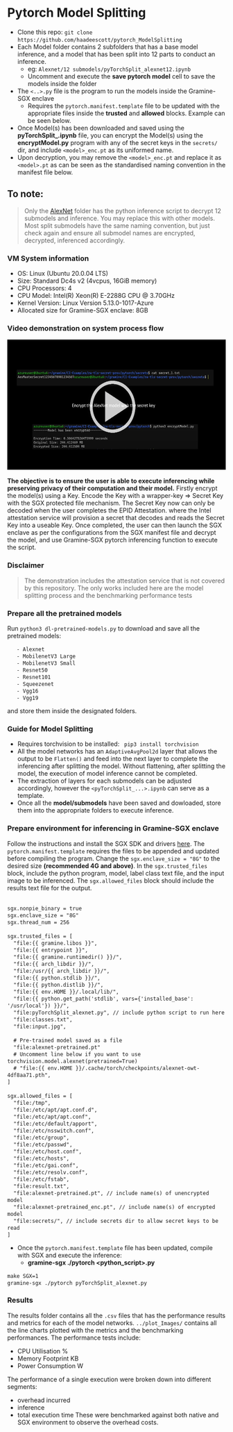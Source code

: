 # Pytorch Model Splitting
* Clone this repo: `git clone https://github.com/haadeescott/pytorch_ModelSplitting `
* Each Model folder contains 2 subfolders that has a base model inference, and a model that has been split into 12 parts to conduct an inference.
   * eg: `Alexnet/12 submodels/pyTorchSplit_alexnet12.ipynb`
   * Uncomment and execute the **save pytorch model** cell to save the models inside the folder
* The `<..>.py` file is the program to run the models inside the Gramine-SGX enclave
   * Requires the `pytorch.manifest.template` file to be updated with the appropriate files inside the **trusted** and **allowed** blocks. Example can be seen below.
* Once Model(s) has been downloaded and saved using the **pyTorchSplit_<model>.ipynb** file, you can encrypt the Model(s) using the **encryptModel.py** program with any of the secret keys in the ```secrets/``` dir, and include ```<model>_enc.pt``` as its uniformed name. 
* Upon decryption, you may remove the ```<model>_enc.pt``` and replace it as ```<model>.pt``` as can be seen as the standardised naming convention in the manifest file below. 


## To note:
> Only the <a href="https://github.com/haadeescott/pytorch_ModelSplitting/blob/main/Alexnet/12%20submodels/pyTorchSplit_Alexnet_12.py">AlexNet</a> folder has the python inference script to decrypt 12 submodels and inference. You may replace this with other models. Most split submodels have the same naming convention, but just check again and ensure all submodel names are encrypted, decrypted, inferenced accordingly.


### VM System information
- OS: Linux (Ubuntu 20.0.04 LTS)
- Size: Standard Dc4s v2 (4vcpus, 16GiB memory)
- CPU Processors: 4
- CPU Model: Intel(R) Xeon(R) E-2288G CPU @ 3.70GHz
- Kernel Version: Linux Version 5.13.0-1017-Azure
- Allocated size for Gramine-SGX enclave: 8GB


### Video demonstration on system process flow
<a href="https://youtu.be/Zuak5Wn50jA" target="_blank">
<img src="https://github.com/haadeescott/pytorch_ModelSplitting/blob/main/Results/plot_Images/details_video.png" height="300" width="540">
</a>

**The objective is to ensure the user is able to execute inferencing while preserving privacy of their computation and their model.**
Firstly encrypt the model(s) using a Key. Encode the Key with a wrapper-key => Secret Key with the SGX protected file mechanism. The Secret Key now can only be decoded when the user completes the EPID Attestation. where the Intel attestation service will provision a secret that decodes and reads the Secret Key into a useable Key. Once completed, the user can then launch the SGX enclave as per the configurations from the SGX manifest file and decrypt the model, and use Gramine-SGX pytorch inferencing function to execute the script.

### Disclaimer
> The demonstration includes the attestation service that is not covered by this repository. The only works included here are the model splitting process and the benchmarking performance tests


### Prepare all the pretrained models
Run `python3 dl-pretrained-models.py` to download and save all the pretrained models:
```  
   - Alexnet
   - MobilenetV3 Large
   - MobilenetV3 Small
   - Resnet50
   - Resnet101
   - Squeezenet
   - Vgg16
   - Vgg19 
```
and store them inside the designated folders.

### Guide for Model Splitting
- Requires torchvision to be installed: `` pip3 install torchvision``
- All the model networks has an `AdaptiveAvgPool2d` layer that allows the output to be `Flatten()` and feed into the next layer to complete the inferencing after splitting the model. Without flattening, after splitting the model, the execution of model inference cannot be completed. 
- The extraction of layers for each submodels can be adjusted accordingly, however the `<pyTorchSplit_...>.ipynb` can serve as a template.
- Once all the **model/submodels** have been saved and dowloaded, store them into the appropriate folders to execute inference.

### Prepare environment for inferencing in Gramine-SGX enclave
Follow the instructions and install the SGX SDK and drivers [here](https://github.com/intel/linux-sgx.git). The `pytorch.manifest.template` requires the files to be appended and updated before compiling the program. Change the `sgx.enclave_size = "8G"` to the desired size **(recommended 4G and above)**. In the `sgx.trusted_files` block, include the python program, model, label class text file, and the input image to be inferenced. The `sgx.allowed_files` block should include the results text file for the output.

```

sgx.nonpie_binary = true
sgx.enclave_size = "8G"
sgx.thread_num = 256

sgx.trusted_files = [
  "file:{{ gramine.libos }}",
  "file:{{ entrypoint }}",
  "file:{{ gramine.runtimedir() }}/",
  "file:{{ arch_libdir }}/",
  "file:/usr/{{ arch_libdir }}/",
  "file:{{ python.stdlib }}/",
  "file:{{ python.distlib }}/",
  "file:{{ env.HOME }}/.local/lib/",
  "file:{{ python.get_path('stdlib', vars={'installed_base': '/usr/local'}) }}/",
  "file:pyTorchSplit_alexnet.py", // include python script to run here
  "file:classes.txt",
  "file:input.jpg",

  # Pre-trained model saved as a file
  "file:alexnet-pretrained.pt"
  # Uncomment line below if you want to use torchvision.model.alexnet(pretrained=True)
  # "file:{{ env.HOME }}/.cache/torch/checkpoints/alexnet-owt-4df8aa71.pth",
]

sgx.allowed_files = [
  "file:/tmp",
  "file:/etc/apt/apt.conf.d",
  "file:/etc/apt/apt.conf",
  "file:/etc/default/apport",
  "file:/etc/nsswitch.conf",
  "file:/etc/group",
  "file:/etc/passwd",
  "file:/etc/host.conf",
  "file:/etc/hosts",
  "file:/etc/gai.conf",
  "file:/etc/resolv.conf",
  "file:/etc/fstab",
  "file:result.txt",
  "file:alexnet-pretrained.pt", // include name(s) of unencrypted model
  "file:alexnet-pretrained_enc.pt", // include name(s) of encrypted model
  "file:secrets/", // include secrets dir to allow secret keys to be read
]
```
- Once the `pytorch.manifest.template` file has been updated, compile with SGX and execute the inference: 
  - **gramine-sgx ./pytorch <python_script>.py**
```
make SGX=1
gramine-sgx ./pytorch pyTorchSplit_alexnet.py
```

### Results
The results folder contains all the `.csv` files that has the performance results and metrics for each of the model networks. `../plot_Images/` contains all the line charts plotted with the metrics and the benchmarking performances. The performance tests include:
- CPU Utilisation %
- Memory Footprint KB
- Power Consumption W

The performance of a single execution were broken down into different segments:
- overhead incurred
- inference
- total execution time
These were benchmarked against both native and SGX environment to observe the overhead costs.


